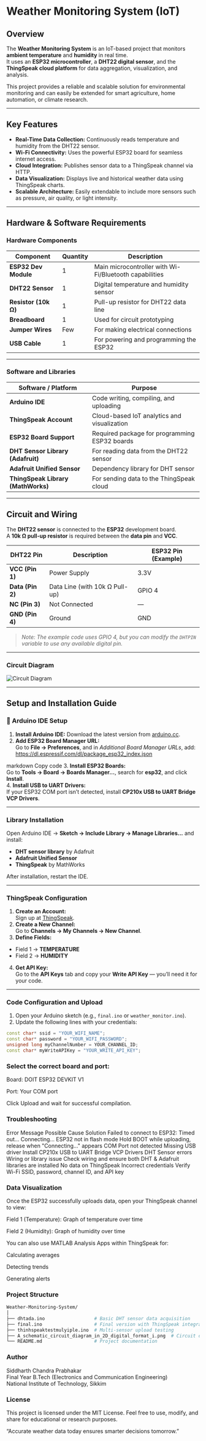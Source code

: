 #  Weather Monitoring System (IoT)

##  Overview
The **Weather Monitoring System** is an IoT-based project that monitors **ambient temperature** and **humidity** in real time.  
It uses an **ESP32 microcontroller**, a **DHT22 digital sensor**, and the **ThingSpeak cloud platform** for data aggregation, visualization, and analysis.  

This project provides a reliable and scalable solution for environmental monitoring and can easily be extended for smart agriculture, home automation, or climate research.

---

##  Key Features
-  **Real-Time Data Collection:** Continuously reads temperature and humidity from the DHT22 sensor.  
-  **Wi-Fi Connectivity:** Uses the powerful ESP32 board for seamless internet access.  
-  **Cloud Integration:** Publishes sensor data to a ThingSpeak channel via HTTP.  
-  **Data Visualization:** Displays live and historical weather data using ThingSpeak charts.  
-  **Scalable Architecture:** Easily extendable to include more sensors such as pressure, air quality, or light intensity.  

---

##  Hardware & Software Requirements

###  Hardware Components
| Component | Quantity | Description |
|------------|-----------|-------------|
| **ESP32 Dev Module** | 1 | Main microcontroller with Wi-Fi/Bluetooth capabilities |
| **DHT22 Sensor** | 1 | Digital temperature and humidity sensor |
| **Resistor (10k Ω)** | 1 | Pull-up resistor for DHT22 data line |
| **Breadboard** | 1 | Used for circuit prototyping |
| **Jumper Wires** | Few | For making electrical connections |
| **USB Cable** | 1 | For powering and programming the ESP32 |

---

###  Software and Libraries
| Software / Platform | Purpose |
|----------------------|----------|
| **Arduino IDE** | Code writing, compiling, and uploading |
| **ThingSpeak Account** | Cloud-based IoT analytics and visualization |
| **ESP32 Board Support** | Required package for programming ESP32 boards |
| **DHT Sensor Library (Adafruit)** | For reading data from the DHT22 sensor |
| **Adafruit Unified Sensor** | Dependency library for DHT sensor |
| **ThingSpeak Library (MathWorks)** | For sending data to the ThingSpeak cloud |

---

##  Circuit and Wiring
The **DHT22 sensor** is connected to the **ESP32** development board.  
A **10k Ω pull-up resistor** is required between the **data pin** and **VCC**.

| DHT22 Pin | Description | ESP32 Pin (Example) |
|------------|--------------|--------------------|
| **VCC (Pin 1)** | Power Supply | 3.3V |
| **Data (Pin 2)** | Data Line (with 10k Ω Pull-up) | GPIO 4 |
| **NC (Pin 3)** | Not Connected | — |
| **GND (Pin 4)** | Ground | GND |

>  *Note: The example code uses GPIO 4, but you can modify the `DHTPIN` variable to use any available digital pin.*

---

###  Circuit Diagram
![Circuit Diagram](./A_schematic_circuit_diagram_in_2D_digital_format_i.png)

---

##  Setup and Installation Guide

### 🔧 Arduino IDE Setup
1. **Install Arduino IDE:** Download the latest version from [arduino.cc](https://www.arduino.cc/en/software).  
2. **Add ESP32 Board Manager URL:**  
   Go to **File → Preferences**, and in *Additional Board Manager URLs*, add:  
https://dl.espressif.com/dl/package_esp32_index.json

markdown
Copy code
3. **Install ESP32 Boards:**  
Go to **Tools → Board → Boards Manager...**, search for **esp32**, and click **Install**.  
4. **Install USB to UART Drivers:**  
If your ESP32 COM port isn’t detected, install **CP210x USB to UART Bridge VCP Drivers**.  

---

###  Library Installation
Open Arduino IDE → **Sketch → Include Library → Manage Libraries...** and install:
- **DHT sensor library** by Adafruit  
- **Adafruit Unified Sensor**  
- **ThingSpeak** by MathWorks  

After installation, restart the IDE.

---

###  ThingSpeak Configuration
1. **Create an Account:**  
Sign up at [ThingSpeak](https://thingspeak.com/).  
2. **Create a New Channel:**  
Go to **Channels → My Channels → New Channel**.  
3. **Define Fields:**  
- Field 1 → **TEMPERATURE**  
- Field 2 → **HUMIDITY**  
4. **Get API Key:**  
Go to the **API Keys** tab and copy your **Write API Key** — you’ll need it for your code.

---

###  Code Configuration and Upload
1. Open your Arduino sketch (e.g., `final.ino` or `weather_monitor.ino`).  
2. Update the following lines with your credentials:
```cpp
const char* ssid = "YOUR_WIFI_NAME";
const char* password = "YOUR_WIFI_PASSWORD";
unsigned long myChannelNumber = YOUR_CHANNEL_ID;
const char* myWriteAPIKey = "YOUR_WRITE_API_KEY";
```
### Select the correct board and port:

Board: DOIT ESP32 DEVKIT V1

Port: Your COM port

Click Upload and wait for successful compilation.

### Troubleshooting
Error Message	Possible Cause	Solution
Failed to connect to ESP32: Timed out... Connecting...	ESP32 not in flash mode	Hold BOOT while uploading, release when "Connecting..." appears
COM Port not detected	Missing USB driver	Install CP210x USB to UART Bridge VCP Drivers
DHT Sensor errors	Wiring or library issue	Check wiring and ensure both DHT & Adafruit libraries are installed
No data on ThingSpeak	Incorrect credentials	Verify Wi-Fi SSID, password, channel ID, and API key

### Data Visualization
Once the ESP32 successfully uploads data, open your ThingSpeak channel to view:

Field 1 (Temperature): Graph of temperature over time

Field 2 (Humidity): Graph of humidity over time

You can also use MATLAB Analysis Apps within ThingSpeak for:

Calculating averages

Detecting trends

Generating alerts

### Project Structure
```bash
Weather-Monitoring-System/
│
├── dhtada.ino                  # Basic DHT sensor data acquisition
├── final.ino                   # Final version with ThingSpeak integration
├── thinhspeaktestmulyiple.ino  # Multi-sensor upload testing
├── A_schematic_circuit_diagram_in_2D_digital_format_i.png  # Circuit diagram
└── README.md                   # Project documentation
```

### Author
Siddharth Chandra Prabhakar <br>
Final Year B.Tech (Electronics and Communication Engineering) <br>
National Institute of Technology, Sikkim


 ### License
This project is licensed under the  MIT License.
Feel free to use, modify, and share for educational or research purposes.

“Accurate weather data today ensures smarter decisions tomorrow.”
